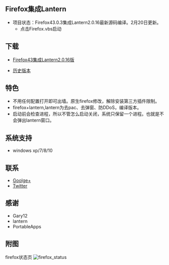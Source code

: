 Firefox集成Lantern
-----------

* 项目状态：Firefox43.0.3集成Lantern2.0.16最新源码编译。2月20日更新。
  - 点击Firefox.vbs启动

下载 
------

* [Firefox43集成Lantern2.0.16版](https://github.com/yeahwu/firefox/archive/master.zip)
  
 
* [历史版本](https://github.com/yeahwu/firefox/releases)

特色 
-----

* 不用任何配置打开即可出墙。原生firefox修改，解除安装第三方插件限制。
* firefox+lantern,lantern为去pac、去弹窗、防DDoS，编译版本。
* 启动前会检查进程，所以不管怎么启动关闭，系统只保留一个进程。也就是不会弹出lantern窗口。

系统支持
---------

*  windows xp/7/8/10
 
联系
-----

* [Goolge+](https://plus.google.com/communities/101215702940766881013)
* [Twitter](https://twitter.com/yeahwu404)

感谢
-----

* Gary12
* lantern
* PortableApps

附图
-------

firefox状态页
![firefox_status](https://raw.githubusercontent.com/yeahwu/wu/master/firefox0.JPG)
